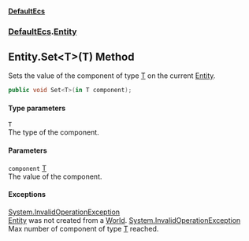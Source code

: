 #### [DefaultEcs](index.md 'index')
### [DefaultEcs](index.md#DefaultEcs 'DefaultEcs').[Entity](Entity.md 'DefaultEcs.Entity')
## Entity.Set&lt;T&gt;(T) Method
Sets the value of the component of type [T](Entity_Set_T_(T).md#DefaultEcs_Entity_Set_T_(T)_T 'DefaultEcs.Entity.Set&lt;T&gt;(T).T') on the current [Entity](Entity.md 'DefaultEcs.Entity').  
```csharp
public void Set<T>(in T component);
```
#### Type parameters
<a name='DefaultEcs_Entity_Set_T_(T)_T'></a>
`T`  
The type of the component.
  
#### Parameters
<a name='DefaultEcs_Entity_Set_T_(T)_component'></a>
`component` [T](Entity_Set_T_(T).md#DefaultEcs_Entity_Set_T_(T)_T 'DefaultEcs.Entity.Set&lt;T&gt;(T).T')  
The value of the component.
  
#### Exceptions
[System.InvalidOperationException](https://docs.microsoft.com/en-us/dotnet/api/System.InvalidOperationException 'System.InvalidOperationException')  
[Entity](Entity.md 'DefaultEcs.Entity') was not created from a [World](World.md 'DefaultEcs.World').
[System.InvalidOperationException](https://docs.microsoft.com/en-us/dotnet/api/System.InvalidOperationException 'System.InvalidOperationException')  
Max number of component of type [T](Entity_Set_T_(T).md#DefaultEcs_Entity_Set_T_(T)_T 'DefaultEcs.Entity.Set&lt;T&gt;(T).T') reached.

